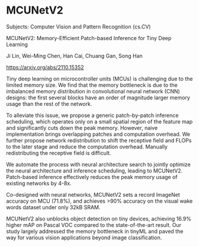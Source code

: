 # MCUNetV2
Subjects:	Computer Vision and Pattern Recognition (cs.CV)

MCUNetV2: Memory-Efficient Patch-based Inference for Tiny Deep Learning

Ji Lin, Wei-Ming Chen, Han Cai, Chuang Gan, Song Han

https://arxiv.org/abs/2110.15352

Tiny deep learning on microcontroller units (MCUs) is challenging due to the limited memory size. We find that the memory bottleneck is due to the imbalanced memory distribution in convolutional neural network (CNN) designs: the first several blocks have an order of magnitude larger memory usage than the rest of the network. 

To alleviate this issue, we propose a generic patch-by-patch inference scheduling, which operates only on a small spatial region of the feature map and significantly cuts down the peak memory. However, naive implementation brings overlapping patches and computation overhead. We further propose network redistribution to shift the receptive field and FLOPs to the later stage and reduce the computation overhead. Manually redistributing the receptive field is difficult. 

We automate the process with neural architecture search to jointly optimize the neural architecture and inference scheduling, leading to MCUNetV2. Patch-based inference effectively reduces the peak memory usage of existing networks by 4-8x. 

Co-designed with neural networks, MCUNetV2 sets a record ImageNet accuracy on MCU (71.8%), and achieves >90% accuracy on the visual wake words dataset under only 32kB SRAM. 

MCUNetV2 also unblocks object detection on tiny devices, achieving 16.9% higher mAP on Pascal VOC compared to the state-of-the-art result. Our study largely addressed the memory bottleneck in tinyML and paved the way for various vision applications beyond image classification.

